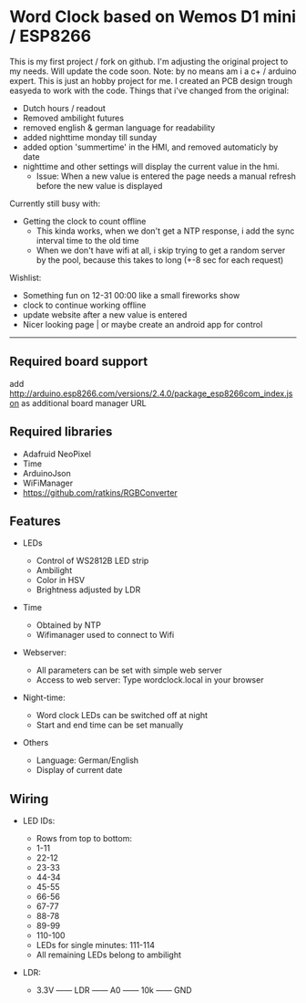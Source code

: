 Word Clock based on Wemos D1 mini / ESP8266
===========================================

This is my first project / fork on github.
I'm adjusting the original project to my needs. Will update the code soon.
Note: by no means am i a c+ / arduino expert. This is just an hobby project for me. I created an PCB design trough easyeda to work with the code.
Things that i've changed from the original:
  - Dutch hours / readout
  - Removed ambilight futures
  - removed english & german language for readability
  - added nighttime monday till sunday
  - added option 'summertime' in the HMI, and removed automaticly by date
  - nighttime and other settings will display the current value in the hmi.
    - Issue: When a new value is entered the page needs a manual refresh before the new value is displayed

Currently still busy with:
  - Getting the clock to count offline
    - This kinda works, when we don't get a NTP response, i add the sync interval time to the old time
    - When we don't have wifi at all, i skip trying to get a random server by the pool, because this takes to long (+-8 sec for each request) 
 
 Wishlist:
  - Something fun on 12-31 00:00 like a small fireworks show
  - clock to continue working offline
  - update website after a new value is entered
  - Nicer looking page | or maybe create an android app for control

----------------------
Required board support
----------------------
add http://arduino.esp8266.com/versions/2.4.0/package_esp8266com_index.json as additional board manager URL

Required libraries
------------------
- Adafruid NeoPixel
- Time
- ArduinoJson
- WiFiManager
- https://github.com/ratkins/RGBConverter

Features
--------

- LEDs
  - Control of WS2812B LED strip
  - Ambilight
  - Color in HSV
  - Brightness adjusted by LDR

- Time
  - Obtained by NTP
  - Wifimanager used to connect to Wifi

- Webserver:
  - All parameters can be set with simple web server
  - Access to web server: Type wordclock.local in your browser

- Night-time:
  - Word clock LEDs can be switched off at night
  - Start and end time can be set manually

- Others
  - Language: German/English
  - Display of current date

Wiring
------

- LED IDs:
  - Rows from top to bottom:
  - 1-11
  - 22-12
  - 23-33
  - 44-34
  - 45-55
  - 66-56
  - 67-77
  - 88-78
  - 89-99
  - 110-100
  - LEDs for single minutes: 111-114
  - All remaining LEDs belong to ambilight

- LDR:
  - 3.3V —— LDR —— A0 —— 10k —— GND
